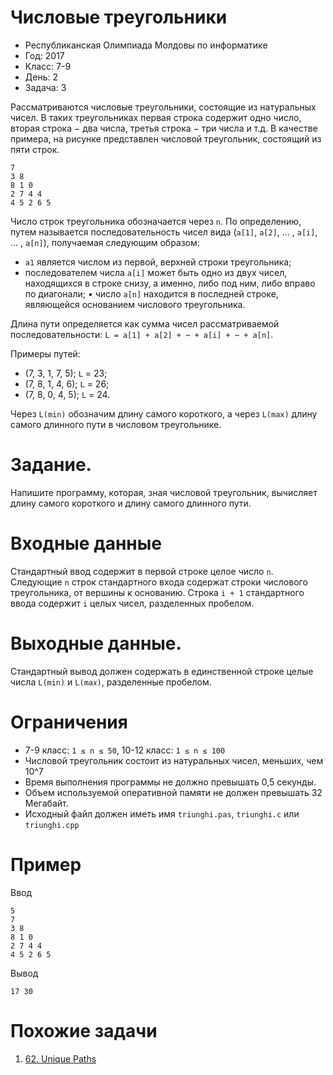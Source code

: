 # Числовые треугольники
* Республиканская Олимпиада Молдовы по информатике
* Год: 2017
* Класс: 7-9
* День: 2
* Задача: 3

Рассматриваются числовые треугольники, состоящие из натуральных чисел. В таких
треугольниках первая строка содержит одно число, вторая строка − два числа, третья строка −
три числа и т.д. В качестве примера, на рисунке представлен числовой
треугольник, состоящий из пяти строк.
```
7
3 8
8 1 0
2 7 4 4
4 5 2 6 5
```

Число строк треугольника обозначается через `n`. По определению, путем называется последовательность чисел вида
(`a[1]`, `a[2]`, … , `a[i]`, … , `a[n]`), получаемая следующим образом:
* `a1` является числом из первой, верхней строки треугольника;
* последователем числа `a[i]` может быть одно из двух чисел, находящихся в строке снизу, а именно, либо под ним, 
либо вправо по диагонали;
• число `a[n]` находится в последней строке, являющейся основанием числового треугольника.

Длина пути определяется как сумма чисел рассматриваемой последовательности:
`L = a[1] + a[2] + ⋯ + a[i] + ⋯ + a[n]`.

Примеры путей:
* (7, 3, 1, 7, 5); `L` = 23;
* (7, 8, 1, 4, 6); `L` = 26;
* (7, 8, 0, 4, 5); `L` = 24.

Через `L(min)` обозначим длину самого короткого, а через `L(max)` длину самого длинного пути в числовом треугольнике.

# Задание. 
Напишите программу, которая, зная числовой треугольник, вычисляет длину самого короткого и длину самого длинного пути.

# Входные данные 
Стандартный ввод содержит в первой строке целое число `n`. Следующие `n` строк стандартного входа содержат строки 
числового треугольника, от вершины к основанию. Строка `i + 1` стандартного ввода содержит `i` целых чисел, разделенных
пробелом.

# Выходные данные. 
Стандартный вывод должен содержать в единственной строке целые числа `L(min)` и `L(ma𝑥)`, разделенные пробелом.

# Ограничения
* 7-9 класс: `1 ≤ n ≤ 50`, 10-12 класс: `1 ≤ n ≤ 100`
* Числовой треугольник состоит из натуральных чисел, меньших, чем 10^7
* Время выполнения программы не должно превышать 0,5 секунды. 
* Объем используемой оперативной памяти не должен превышать 32 Мегабайт. 
* Исходный файл должен иметь имя `triunghi.pas`, `triunghi.c` или `triunghi.cpp`

# Пример
Ввод
```
5
7
3 8
8 1 0
2 7 4 4
4 5 2 6 5
```

Вывод
```
17 30
```

# Похожие задачи
1. [62. Unique Paths](https://leetcode.com/problems/unique-paths/)


